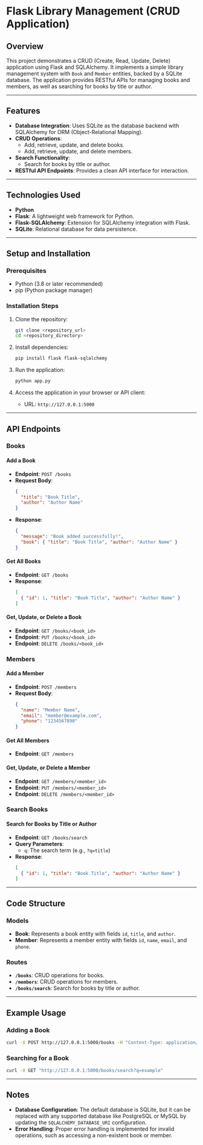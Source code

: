 # Flask Library Management (CRUD Application)

## Overview
This project demonstrates a CRUD (Create, Read, Update, Delete) application using Flask and SQLAlchemy. It implements a simple library management system with `Book` and `Member` entities, backed by a SQLite database. The application provides RESTful APIs for managing books and members, as well as searching for books by title or author.

---

## Features
- **Database Integration**: Uses SQLite as the database backend with SQLAlchemy for ORM (Object-Relational Mapping).
- **CRUD Operations**:
  - Add, retrieve, update, and delete books.
  - Add, retrieve, update, and delete members.
- **Search Functionality**:
  - Search for books by title or author.
- **RESTful API Endpoints**: Provides a clean API interface for interaction.

---

## Technologies Used
- **Python**
- **Flask**: A lightweight web framework for Python.
- **Flask-SQLAlchemy**: Extension for SQLAlchemy integration with Flask.
- **SQLite**: Relational database for data persistence.

---

## Setup and Installation

### Prerequisites
- Python (3.8 or later recommended)
- pip (Python package manager)

### Installation Steps
1. Clone the repository:
   ```bash
   git clone <repository_url>
   cd <repository_directory>
   ```

2. Install dependencies:
   ```bash
   pip install flask flask-sqlalchemy
   ```

3. Run the application:
   ```bash
   python app.py
   ```

4. Access the application in your browser or API client:
   - URL: `http://127.0.0.1:5000`

---

## API Endpoints

### Books

#### Add a Book
- **Endpoint**: `POST /books`
- **Request Body**:
  ```json
  {
    "title": "Book Title",
    "author": "Author Name"
  }
  ```
- **Response**:
  ```json
  {
    "message": "Book added successfully!",
    "book": { "title": "Book Title", "author": "Author Name" }
  }
  ```

#### Get All Books
- **Endpoint**: `GET /books`
- **Response**:
  ```json
  [
    { "id": 1, "title": "Book Title", "author": "Author Name" }
  ]
  ```

#### Get, Update, or Delete a Book
- **Endpoint**: `GET /books/<book_id>`
- **Endpoint**: `PUT /books/<book_id>`
- **Endpoint**: `DELETE /books/<book_id>`

### Members

#### Add a Member
- **Endpoint**: `POST /members`
- **Request Body**:
  ```json
  {
    "name": "Member Name",
    "email": "member@example.com",
    "phone": "1234567890"
  }
  ```

#### Get All Members
- **Endpoint**: `GET /members`

#### Get, Update, or Delete a Member
- **Endpoint**: `GET /members/<member_id>`
- **Endpoint**: `PUT /members/<member_id>`
- **Endpoint**: `DELETE /members/<member_id>`

### Search Books

#### Search for Books by Title or Author
- **Endpoint**: `GET /books/search`
- **Query Parameters**:
  - `q`: The search term (e.g., `?q=title`)
- **Response**:
  ```json
  [
    { "id": 1, "title": "Book Title", "author": "Author Name" }
  ]
  ```

---

## Code Structure

### Models
- **Book**: Represents a book entity with fields `id`, `title`, and `author`.
- **Member**: Represents a member entity with fields `id`, `name`, `email`, and `phone`.

### Routes
- **`/books`**: CRUD operations for books.
- **`/members`**: CRUD operations for members.
- **`/books/search`**: Search for books by title or author.

---

## Example Usage
### Adding a Book
```bash
curl -X POST http://127.0.0.1:5000/books -H "Content-Type: application/json" -d '{"title": "Example Book", "author": "John Doe"}'
```

### Searching for a Book
```bash
curl -X GET "http://127.0.0.1:5000/books/search?q=example"
```

---

## Notes
- **Database Configuration**: The default database is SQLite, but it can be replaced with any supported database like PostgreSQL or MySQL by updating the `SQLALCHEMY_DATABASE_URI` configuration.
- **Error Handling**: Proper error handling is implemented for invalid operations, such as accessing a non-existent book or member.



